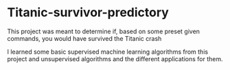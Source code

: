# Titanic-survivor-predictory
This project was meant to determine if, based on some preset given commands, you would have survived the Titanic crash

I learned some basic supervised machine learning algorithms from this project and unsupervised algorithms and the different applications for them. 
